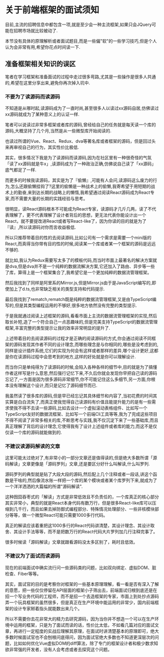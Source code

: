 # 关于前端框架的面试须知



目前,主流的招聘信息中都包含一项,就是至少会一种主流框架,如果只会JQuery可能在招聘市场就比较被动了.

本节没有具体的原理解析或者面试题目,而是一些偏"软"的一些学习技巧,但是个人认为会非常有用,希望你花点时间读一下.

## 准备框架相关知识的误区

笔者在学习框架和准备面试的过程中走过很多弯路,尤其是一些操作是很多人共通的,希望在这里分享出来,避免你再次掉入坑中.

### 不要为了读源码而读源码

不知道是从哪时起,读源码成为了一直时尚,甚至很多人以读过xx源码自居,仿佛读过xx源码就成为了某种意义上的认证一样.

笔者可以说读过非常多框架或者库的源码,曾经给自己的任务就是每天读一个库的源码,大概坚持了几个月,当然是从一些微型库开始阅读的.

也读过所谓的Vue、React、Redux、dva等著名库或者框架的源码，但是回过头来再审视自己的行为，其实性价比极低.

其实，很多情况下我是为了读源码而读源码,因为在社区里有一种很奇怪的气氛「读了xx源码就是牛x」,读源码成为了一种政治正确,仿佛说自己读了「xx源码」底气都足了一样.

而更多的时候我读源码，其实是为了『偷懒』,可能有人会问,读源码这么废力的行为,怎么还跟偷懒挂钩了?这里的偷懒是一种战术上的偷懒,我寄希望于用短期的战术上的勤奋,来到达长期的战略上的懒惰,我希望通过阅读React源码成为React专家,而不需要大量的长期的实践经验与思考。

很明显，读React源码根本不可能成为React专家，读源码才几斤几两，读了不代表理解了，更不代表理解了设计者背后的思想，更无法代表你能设计出一个React，就不要提改进React或者写React-like了，因为你读的目的就是为了『读』,所以读源码对你而言收益极低.

所以只推荐带着目的性的去阅读源码,比如公司有一个需求是需要一个mini版的React,而真得当你带有目的性的时候,阅读某一个库或者某一个框架的源码是远远不够的.

就比如,我认为Redux需要写太多了的模板代码,而当时市面上最著名的解决方案就是dva,但是dva并不是一个纯粹的数据流解决方案,它还加入了路由、异步等一些了库，算得上是一个框架集合了,我希望它是一个更加纯粹的数据流管理框架。

然后我找到了同样是阿里系的Mirror.js,但是Mirror.js由于是JavaScript编写的,即使加上了d.ts,也非常缺乏相关的类型支持和代码提示.

最后我找到了rematch,rematch既是纯粹的数据流管理框架,又是由TypeScript编写的,但是其类型编程运用的不够好,很多地方依然没有完整的类型提示.

于是我就通过阅读上述框架的源码,看看市面上主流的数据流管理框架的实现,然后取长补短,造了一个符合自己一点恶趣味的,但是完美支持TypeScript的数据流管理框架,丰富完整的类型提示让我的效率非常明显的提升了.

上述带着目的去阅读源码的过程才是正确的阅读源码的方式,你会通过阅读不同框架的源码发现其作者不同的设计理念,而哪些理念是与你相同的,哪些是没考虑到的,同样是设计插件系统,它们的实现为何会有这样或者那样的差异,哪个设计更好,这都是你在读源码过程中会思考到的地方,这样的好处就是你可以理解设计.

而当你只是单纯得为了读源码的时候,会陷入各种各样的细节中,目的就是为了搞懂作者这样写是什么意思,然后强行记忆下来,不久后你就会发现你早把自己读的源码忘记了,一方面是因为很多源码非常细节,你不可能记住这么多细节,另一方面,你根本没有理解这个设计,而只是记忆了源码细节而已.

我虽然读了很多库的源码,但是早已经忘记其具体细节和内容了,当初花费的时间其实算是白白流失了,而真正使我觉得自己读源码有价值且能提升能力的是有一些需求使我不得不去读一些源码,比如去设计一个虚拟滚动表格组件、比如写一个TypeScript友好的数据流框架、比如写一个前端Cli工具等等,我为了完成这些项目不得不阅读了非常多相关的库,不断思考与实践,我不仅沉淀下来了一些基础库,而且真正理解了背后的设计理念,它使得我有了设计上述组件或者库的能力,而这不是仅仅读一个库的源码就能做到的.

### 不建议读源码解读的文章

这里可能太过绝对了,有非常小的一部分文章还是值得读的,但是绝大多数所谓「源码解读」文章更像是「源码罗列」文章,还是要区分好什么叫解读,什么叫罗列.

源码罗列的典型就是贴了大段大段的源码,然后配上几个注释或者一段话,讲这个函数是干啥的,然后像流水账一样把一个库的某个模块或者某个库罗列下来,就成为了一个洋洋洒洒的大篇幅的所谓"源码解读".

这种囫囵吞枣式的「解读」方式是非常低效且不负责任的，一个库真正的核心部分其实非常小，典型的就是React本身代码有数万行，但是很多React-like库可以压缩到几千行，而且如果去掉防御式编程部分、特殊情况处理部分、一些非核模块部分等等，做一个微型React可能只需要1000多行代码。

真正的解读应该着重把这1000多行的React代码讲清楚，其设计理念、其设计取舍、其设计手法等等，而不是把数万行的React代码大片罗列加几行注释完事了。

很多时候读「源码解读」文章就跟看源码没太多区别了，耗时且低效。

### 不建议为了面试而读源码

现在的前端面试中确实流行问一些源码类的问题，比如双向绑定、虚拟DOM、脏检查、Fiber等等。

其实，面试官的目的是考察你对框架的一些基本原理理解，看一看是否有深入了解的意愿，把一些仅仅停留在API层面的框架小子筛出去，前端面试归根到底还是在招一个写业务代码的工程师，而不是招一个去造框架的专家，市面上到处抄点源码弄一个玩具框架的虽然很多，但是真正在生产环境中能运用的非常少，国内前端框架的设计专家掰着指头就能数出来几个。

所以不需要你去花非常大的精力去研究源码，因为当你并不想造一个可以在生产环境中运用的框架，只是为了面试而读的话，性价比太低，不如看几篇对应的面试文章，再进行一定程度的实战后理解其原理，在面试时讲清楚基本的原理即可，绝大多数时候面试官也不会刨根问底得问，因为面试官绝大多数也不知道更深层次的问题，比如如何优化Vue虚拟DOM的diff算法，除了专门的框架设计者和极少数求知欲非常强的开发者，没有人会考虑或者去探究这个问题。

 
